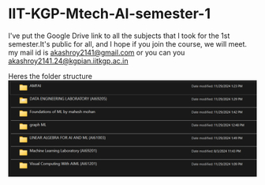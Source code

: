 # IIT-KGP-Mtech-AI-semester-1

I've put the Google Drive link to all the subjects that I took for the 1st semester.It's public for all, and I hope if you join the course, we will meet.
my mail id is akashroy2141@gmail.com or you can you akashroy2141.24@kgpian.iitkgp.ac.in

Heres the folder structure
![folder structure](image.png)
